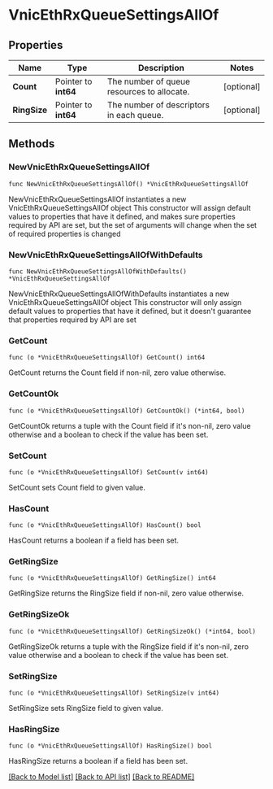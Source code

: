 # VnicEthRxQueueSettingsAllOf

## Properties

Name | Type | Description | Notes
------------ | ------------- | ------------- | -------------
**Count** | Pointer to **int64** | The number of queue resources to allocate. | [optional] 
**RingSize** | Pointer to **int64** | The number of descriptors in each queue. | [optional] 

## Methods

### NewVnicEthRxQueueSettingsAllOf

`func NewVnicEthRxQueueSettingsAllOf() *VnicEthRxQueueSettingsAllOf`

NewVnicEthRxQueueSettingsAllOf instantiates a new VnicEthRxQueueSettingsAllOf object
This constructor will assign default values to properties that have it defined,
and makes sure properties required by API are set, but the set of arguments
will change when the set of required properties is changed

### NewVnicEthRxQueueSettingsAllOfWithDefaults

`func NewVnicEthRxQueueSettingsAllOfWithDefaults() *VnicEthRxQueueSettingsAllOf`

NewVnicEthRxQueueSettingsAllOfWithDefaults instantiates a new VnicEthRxQueueSettingsAllOf object
This constructor will only assign default values to properties that have it defined,
but it doesn't guarantee that properties required by API are set

### GetCount

`func (o *VnicEthRxQueueSettingsAllOf) GetCount() int64`

GetCount returns the Count field if non-nil, zero value otherwise.

### GetCountOk

`func (o *VnicEthRxQueueSettingsAllOf) GetCountOk() (*int64, bool)`

GetCountOk returns a tuple with the Count field if it's non-nil, zero value otherwise
and a boolean to check if the value has been set.

### SetCount

`func (o *VnicEthRxQueueSettingsAllOf) SetCount(v int64)`

SetCount sets Count field to given value.

### HasCount

`func (o *VnicEthRxQueueSettingsAllOf) HasCount() bool`

HasCount returns a boolean if a field has been set.

### GetRingSize

`func (o *VnicEthRxQueueSettingsAllOf) GetRingSize() int64`

GetRingSize returns the RingSize field if non-nil, zero value otherwise.

### GetRingSizeOk

`func (o *VnicEthRxQueueSettingsAllOf) GetRingSizeOk() (*int64, bool)`

GetRingSizeOk returns a tuple with the RingSize field if it's non-nil, zero value otherwise
and a boolean to check if the value has been set.

### SetRingSize

`func (o *VnicEthRxQueueSettingsAllOf) SetRingSize(v int64)`

SetRingSize sets RingSize field to given value.

### HasRingSize

`func (o *VnicEthRxQueueSettingsAllOf) HasRingSize() bool`

HasRingSize returns a boolean if a field has been set.


[[Back to Model list]](../README.md#documentation-for-models) [[Back to API list]](../README.md#documentation-for-api-endpoints) [[Back to README]](../README.md)


